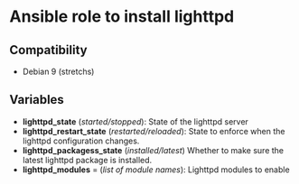 # Ansible role to install lighttpd

## Compatibility

 * Debian 9 (stretchs)

## Variables

 * **lighttpd_state** (*started/stopped*): State of the lighttpd server
 * **lighttpd_restart_state** (*restarted/reloaded*): State to enforce when the lighttpd configuration changes.
 * **lighttpd_packagess_state** (*installed/latest*) Whether to make sure the latest lighttpd package is installed.
 * **lighttpd_modules** = (*list of module names*): Lighttpd modules to enable

